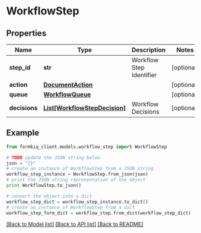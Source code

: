 # WorkflowStep


## Properties

Name | Type | Description | Notes
------------ | ------------- | ------------- | -------------
**step_id** | **str** | Workflow Step Identifier | [optional] 
**action** | [**DocumentAction**](DocumentAction.md) |  | [optional] 
**queue** | [**WorkflowQueue**](WorkflowQueue.md) |  | [optional] 
**decisions** | [**List[WorkflowStepDecision]**](WorkflowStepDecision.md) | Workflow Decisions | [optional] 

## Example

```python
from formkiq_client.models.workflow_step import WorkflowStep

# TODO update the JSON string below
json = "{}"
# create an instance of WorkflowStep from a JSON string
workflow_step_instance = WorkflowStep.from_json(json)
# print the JSON string representation of the object
print WorkflowStep.to_json()

# convert the object into a dict
workflow_step_dict = workflow_step_instance.to_dict()
# create an instance of WorkflowStep from a dict
workflow_step_form_dict = workflow_step.from_dict(workflow_step_dict)
```
[[Back to Model list]](../README.md#documentation-for-models) [[Back to API list]](../README.md#documentation-for-api-endpoints) [[Back to README]](../README.md)


